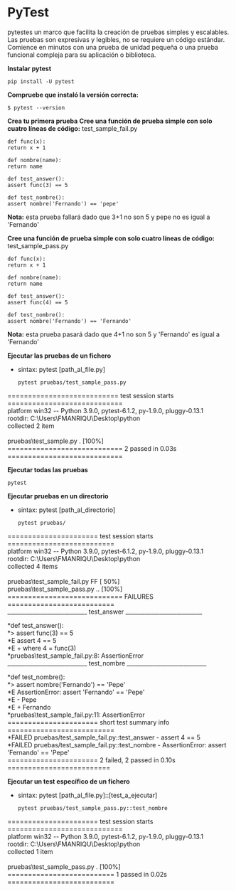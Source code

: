 # PyTest
pytestes un marco que facilita la creación de pruebas simples y escalables. Las pruebas son expresivas y legibles, no se requiere un código estándar. Comience en minutos con una prueba de unidad pequeña o una prueba funcional compleja para su aplicación o biblioteca.

**Instalar pytest**
  
    pip install -U pytest

**Compruebe que instaló la versión correcta:**

    $ pytest --version

**Crea tu primera prueba**
**Cree una función de prueba simple con solo cuatro líneas de código:**
test_sample_fail.py
  
    def func(x):
    return x + 1

    def nombre(name):
    return name

    def test_answer():
    assert func(3) == 5

    def test_nombre():
    assert nombre('Fernando') == 'pepe'
      
**Nota:** esta prueba fallará dado que 3+1 no son 5 y pepe no es igual a 'Fernando'

**Cree una función de prueba simple con solo cuatro líneas de código:**
test_sample_pass.py
  
    def func(x):
    return x + 1

    def nombre(name):
    return name

    def test_answer():
    assert func(4) == 5

    def test_nombre():
    assert nombre('Fernando') == 'Fernando'
  
**Nota:** esta prueba pasará dado que 4+1 no son 5 y 'Fernando' es igual a 'Fernando'

**Ejecutar las pruebas de un fichero**
* sintax: pytest [path_al_file.py]
    
      pytest pruebas/test_sample_pass.py
     
=========================== test session starts ============================<br/>
platform win32 -- Python 3.9.0, pytest-6.1.2, py-1.9.0, pluggy-0.13.1<br/>
rootdir: C:\Users\FMANRIQU\Desktop\python<br/>
collected 2 item                                                            <br/>                                                                                       
pruebas\test_sample.py .                                             [100%]<br/>
============================ 2 passed in 0.03s ============================<br/>
     
**Ejecutar todas las pruebas**

    pytest

**Ejecutar pruebas en un directorio**
* sintax: pytest [path_al_directorio]

      pytest pruebas/
    
====================== test session starts ==========================<br/>
platform win32 -- Python 3.9.0, pytest-6.1.2, py-1.9.0, pluggy-0.13.1<br/>
rootdir: C:\Users\FMANRIQU\Desktop\python<br/>
collected 4 items <br/>                                                                                                                                                 
pruebas\test_sample_fail.py FF                               [ 50%]<br/>
pruebas\test_sample_pass.py ..                               [100%]<br/>
============================ FAILURES ==========================<br/>
____________________________ test_answer ___________________________<br/>

*def test_answer():<br/>
*>   assert func(3) == 5<br/>
*E   assert 4 == 5<br/>
*E    +  where 4 = func(3)<br/>
*pruebas\test_sample_fail.py:8: AssertionError<br/>
____________________________ test_nombre ____________________________<br/>

*def test_nombre():<br/>
*>    assert nombre('Fernando') == 'Pepe'<br/>
*E    AssertionError: assert 'Fernando' == 'Pepe'<br/>
*E     - Pepe<br/>
*E         + Fernando<br/>
*pruebas\test_sample_fail.py:11: AssertionError<br/>
====================== short test summary info ==========================<br/>
*FAILED pruebas/test_sample_fail.py::test_answer - assert 4 == 5<br/>
*FAILED pruebas/test_sample_fail.py::test_nombre - AssertionError: assert 'Fernando' == 'Pepe'<br/>
====================== 2 failed, 2 passed in 0.10s =========================<br/>

**Ejecutar un test específico de un fichero**
* sintax: pytest [path_al_file.py]::[test_a_ejecutar]
    
      pytest pruebas/test_sample_pass.py::test_nombre

====================== test session starts ============================<br/>
platform win32 -- Python 3.9.0, pytest-6.1.2, py-1.9.0, pluggy-0.13.1<br/>
rootdir: C:\Users\FMANRIQU\Desktop\python<br/>
collected 1 item   <br/>                                                                                                                                                    
pruebas\test_sample_pass.py .                                    [100%]<br/>
========================== 1 passed in 0.02s ==========================<br/>


